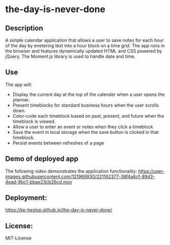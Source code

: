 # the-day-is-never-done

## Description
A simple calendar application that allows a user to save notes for each hour of the day by enetering text into a hour block on a time grid. The app runs in the browser and features dynamically updated HTML and CSS powered by jQuery. The Moment.js library is used to handle date and time.

## Use
The app will:

* Display the current day at the top of the calender when a user opens the planner.
* Present timeblocks for standard business hours when the user scrolls down.
* Color-code each timeblock based on past, present, and future when the timeblock is viewed.
* Allow a user to enter an event or notes when they click a timeblock
* Save the event in local storage when the save button is clicked in that timeblock.
* Persist events between refreshes of a page

## Demo of deployed app
The following video demonstrates the application functionality:
https://user-images.githubusercontent.com/121969930/221192377-38f4a6cf-89d3-4ead-9bc1-bbae23cb26cd.mov

## Deployment: 
https://ke-heslop.github.io/the-day-is-never-done/

## License:
MIT-License



